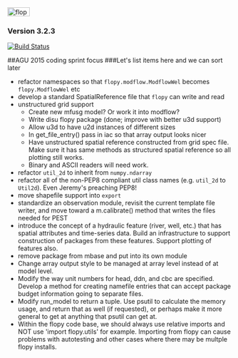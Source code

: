 
<img src="https://raw.githubusercontent.com/modflowpy/flopy/master/examples/images/flopy3.png" alt="flopy3" style="width:50;height:20">

### Version 3.2.3
[![Build Status](https://travis-ci.org/modflowpy/flopy.svg?branch=develop)](https://travis-ci.org/modflowpy/flopy)

##AGU 2015 coding sprint focus
###Let's list items here and we can sort later
- refactor namespaces so that `flopy.modflow.ModflowWel` becomes `flopy.ModflowWel` etc
- develop a standard SpatialReference file that `flopy` can write and read
- unstructured grid support
    - Create new mfusg model?  Or work it into modflow?
    - Write disu flopy package (done; improve with better u3d support)
    - Allow u3d to have u2d instances of different sizes
    - In get_file_entry() pass in iac so that array output looks nicer
    - Have unstructured spatial reference constructed from grid spec file.  Make sure it has same methods as structured spatial reference so all plotting still works.
    - Binary and ASCII readers will need work.
- refactor `util_2d` to inherit from `numpy.ndarray`
- refactor all of the non-PEP8 compliant util class names (e.g. `util_2d` to `Util2d`). Even Jeremy's preaching PEP8!
- move shapefile support into `export`
- standardize an observation module, revisit the current template file writer, and move toward a m.calibrate() method that writes the files needed for PEST
- introduce the concept of a hydraulic feature (river, well, etc.) that has spatial attributes and time-series data.  Build an infrastructure to support construction of packages from these features.  Support plotting of features also.
- remove package from mbase and put into its own module
- Change array output style to be managed at array level instead of at model level.
- Modify the way unit numbers for head, ddn, and cbc are specified. Develop a method for creating namefile entries that can accept package budget information going to separate files.
- Modify run_model to return a tuple.  Use psutil to calculate the memory usage, and return that as well (if requested), or perhaps make it more general to get at anything that psutil can get at.
- Within the flopy code base, we should always use relative imports and NOT use 'import flopy.utils' for example.  Importing from flopy can cause problems with autotesting and other cases where there may be multple flopy installs.
